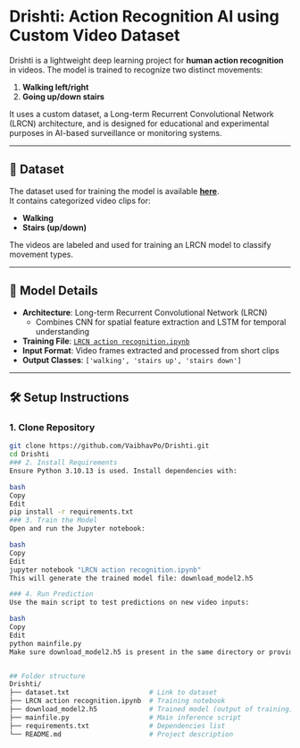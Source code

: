 # Drishti: Action Recognition AI using Custom Video Dataset

Drishti is a lightweight deep learning project for **human action recognition** in videos. The model is trained to recognize two distinct movements:
1. **Walking left/right**
2. **Going up/down stairs**

It uses a custom dataset, a Long-term Recurrent Convolutional Network (LRCN) architecture, and is designed for educational and experimental purposes in AI-based surveillance or monitoring systems.

---

## 🔗 Dataset

The dataset used for training the model is available [**here**](https://drive.google.com/drive/folders/1GdDySfSqiV0acUDMrKDo-UzIyws_-IqX).  
It contains categorized video clips for:
- **Walking**
- **Stairs (up/down)**

The videos are labeled and used for training an LRCN model to classify movement types.

---

## 🧠 Model Details

- **Architecture**: Long-term Recurrent Convolutional Network (LRCN)
  - Combines CNN for spatial feature extraction and LSTM for temporal understanding
- **Training File**: [`LRCN action recognition.ipynb`](./LRCN%20action%20recognition.ipynb)
- **Input Format**: Video frames extracted and processed from short clips
- **Output Classes**: `['walking', 'stairs up', 'stairs down']`

---

## 🛠 Setup Instructions

### 1. Clone Repository

```bash
git clone https://github.com/VaibhavPo/Drishti.git
cd Drishti
### 2. Install Requirements
Ensure Python 3.10.13 is used. Install dependencies with:

bash
Copy
Edit
pip install -r requirements.txt
### 3. Train the Model
Open and run the Jupyter notebook:

bash
Copy
Edit
jupyter notebook "LRCN action recognition.ipynb"
This will generate the trained model file: download_model2.h5

### 4. Run Prediction
Use the main script to test predictions on new video inputs:

bash
Copy
Edit
python mainfile.py
Make sure download_model2.h5 is present in the same directory or provide the correct path in mainfile.py.


## Folder structure
Drishti/
├── dataset.txt                    # Link to dataset
├── LRCN action recognition.ipynb  # Training notebook
├── download_model2.h5             # Trained model (output of training)
├── mainfile.py                    # Main inference script
├── requirements.txt               # Dependencies list
└── README.md                      # Project description
